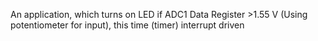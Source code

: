 An application, which turns on LED if ADC1 Data Register >1.55 V (Using potentiometer for input), this time (timer) interrupt driven
